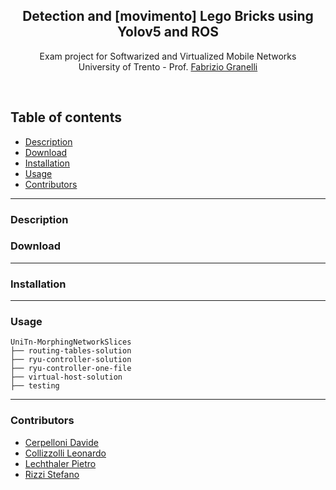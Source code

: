 <p align="center">
  <h2 align="center">Detection and [movimento] Lego Bricks using Yolov5 and ROS</h2>
  <p align="center">
  Exam project for Softwarized and Virtualized Mobile Networks 
  <br>University of Trento - Prof. <a href="https://www.granelli-lab.org/staff/fabrizio-granelli">Fabrizio Granelli</a>
  </p>
</p>
<br>

## Table of contents
- [Description](#description)
- [Download](#dowload)
- [Installation](#installation)
- [Usage](#usage)
- [Contributors](#contributors)

<hr>

### Description


### Download

<hr>

### Installation

<hr>

### Usage 


```
UniTn-MorphingNetworkSlices
├── routing-tables-solution
├── ryu-controller-solution
├── ryu-controller-one-file
├── virtual-host-solution
├── testing
```

<hr>

### Contributors
* [Cerpelloni Davide]()
* [Collizzolli Leonardo]()
* [Lechthaler Pietro](https://github.com/pietrolechthaler)
* [Rizzi Stefano]()



